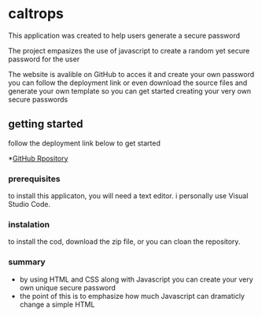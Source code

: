 # caltrops

This application was created to help users generate a secure password

The project empasizes the use of javascript to create a random yet secure password for the user

The website is avalible on GitHub to acces it and create your own password you can follow the deployment link or even download the source files and generate your own template so you can get started creating your very own secure passwords

## getting started 

follow the deployment link below to get started

*[GitHub Rpository](https://github.com/AndrewGain/Caltrops)


### prerequisites
to install this applicaton, you will need a text editor. i personally use Visual Studio Code.

### instalation
to install the cod, download the zip file, or you can cloan the repository.

### summary 
* by using HTML and CSS along with Javascript you can create your very own unique secure password
* the point of this is to emphasize how much Javascript can dramaticly change a simple HTML

## 